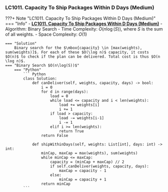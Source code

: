 ### LC1011. Capacity To Ship Packages Within D Days (Medium)
???+ Note "LC1011. Capacity To Ship Packages Within D Days (Medium)"    
    === "Info"
        - **<a href="https://leetcode-cn.com/problems/capacity-to-ship-packages-within-d-days/" target="_blank">LC1011. Capacity To Ship Packages Within D Days (Medium)</a>**
        - Algorithm: Binary Search
        - Time Complexity: $O(n\log(S))$, where $S$ is the sum of all weights.
        - Space Complexity: $O(1)$

    === "Solution"
        Binary search for the $\mbox{capacity} \in [max(weights), sum(weights)]$. For each of these $O(\log n)$ capacity, it costs $O(n)$ to check if the plan can be delivered. Total cost is thus $O(n \log n)$.
    === "Binary Search $O(n\log(S))$"
        === "Python"
            ``` Python
            class Solution:
                def canDeliver(self, weights, capacity, days) -> bool:
                    i = 0
                    for d in range(days):
                        load = 0
                        while load <= capacity and i < len(weights):
                            load += weights[i]
                            i += 1
                        if load > capacity:
                            load -= weights[i-1]
                            i -= 1
                        elif i >= len(weights):
                            return True
                    return False
                        
                def shipWithinDays(self, weights: List[int], days: int) -> int:
                    minCap, maxCap = max(weights), sum(weights)
                    while minCap <= maxCap:
                        capacity = (minCap + maxCap) // 2
                        if self.canDeliver(weights, capacity, days):
                            maxCap = capacity - 1
                        else:
                            minCap = capacity + 1
                    return minCap   
            ```